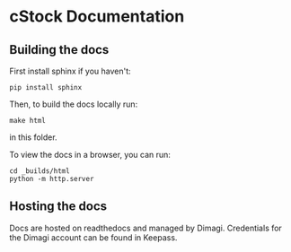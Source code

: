 cStock Documentation
====================

## Building the docs

First install sphinx if you haven't:

```
pip install sphinx
```

Then, to build the docs locally run:

```
make html
```

in this folder.

To view the docs in a browser, you can run:

```
cd _builds/html
python -m http.server
```

## Hosting the docs

Docs are hosted on readthedocs and managed by Dimagi.
Credentials for the Dimagi account can be found in Keepass.
